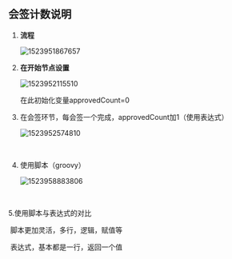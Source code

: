 ## 会签计数说明

1. **流程**

   ![1523951867657](C:\Users\ADMINI~1\AppData\Local\Temp\1523951867657.png)

2. **在开始节点设置**

   ![1523952115510](C:\Users\ADMINI~1\AppData\Local\Temp\1523952115510.png)

   在此初始化变量approvedCount=0

3. 在会签环节，每会签一个完成，approvedCount加1（使用表达式）

   ![1523952574810](C:\Users\ADMINI~1\AppData\Local\Temp\1523952574810.png)

   ​

4. 使用脚本（groovy）

   ![1523958883806](C:\Users\ADMINI~1\AppData\Local\Temp\1523958883806.png)

   ​

5.使用脚本与表达式的对比

​	脚本更加灵活，多行，逻辑，赋值等

​	表达式，基本都是一行，返回一个值

